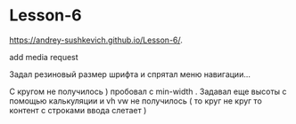 # Lesson-6

https://andrey-sushkevich.github.io/Lesson-6/. 

add media request


Задал резиновый размер шрифта и спрятал меню навигации...


С кругом не получилось ) пробовал с min-width . Задавал еще высоты с помощью калькуляции и vh vw не получилось ( то круг не круг то контент с строками ввода слетает ) 
